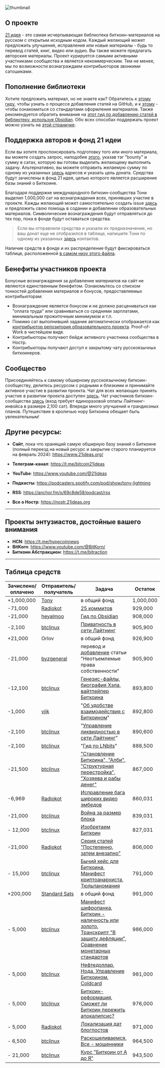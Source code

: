 ![thumbnail](https://new.21ideas.org/posts/main/21ideas.png)

## О проекте 

[21 идея](https://new.21ideas.org) - это самая исчерпывающая библиотека биткоин-материалов на русском с открытым исходным кодом. Каждый желающий может предложить улучшения, исправления или новые материалы - будь то перевод статей, книг, видео или аудио. Вы также можете предлагать авторские материалы. Проект курируется самыми активными участниками сообщества и является некоммерческим. Тем не менее, мы по возможности вознаграждаем контрибьюторов звонкими сатошиками.

## Пополнение библиотеки

Хотите предложить материал, но не знаете как? Обратитесь к [этому гиду](https://new.21ideas.org/github/), чтобы узнать о процессе добавления статей на GitHub, и к [этому](https://new.21ideas.org/syntax/) - чтобы ознакомиться со стандартами оформления материалов. Также рекомендуется обратить внимание на [этот гид по добавлению статей в библиотеку, используя Obsidian](https://new.21ideas.org/obsidian/). Обо всех способах поддержать проект можно узнать на [этой страничке](https://new.21ideas.org/contribute/). 

## Поддержка авторов и фонд 21 идеи

Если вы хотите проспонсировать подготовку того или иного материала, вы можете создать запрос, наподобие [этого](https://github.com/21ideas-org/21ideas.org/issues/3), указав тэг "bounty" и сумму в сатах, которую вы готовы выделить желающему выполнить задачу. Альтернативно, вы можете отправить желаемую сумму по одному из указанных [здесь](https://new.21ideas.org/contribute/) адресов и указать цель доната. Средства будут зачислены в фонд 21 идея, целью которого является расширение базы знаний о Биткоине.

Благодаря поддержке международного биткоин-сообщества Тони выделил 1,000,000 сат на вознагржадения всех, принявших участие в проекте. Кажды желающий может самостоятельно создать issue [здесь](https://github.com/21ideas-org/21ideas.org/issues) и предложить свою помощь в содании и добавлении образовательных материалов. Символические вознаграждения будут отправляться до тех пор, пока в фонде будут оставаться средства. 

> Если вы отправлили средства и указали их предназначение, но ваш донат еще не отобразился в таблице, напишите Тони по одному из указанных [здесь](https://new.21ideas.org/contribute/) контактов.

Наличие средств в фонде и их распределение будут фиксироваться таблице, расположенной [в самом низу этого файла](https://github.com/21ideas-org/21ideas.org#таблица-средств).

## Бенефиты участников проекта

Бонусные вознагржадения за добавление материалов на сайт не являются единственным бенефитом. Ознакомьтесь со списком тонкостей добавления материалов и бонусов, предоставляемых контрибьюторам:

- Вознаграждение является бонусом и не должно расцениваться как "оплата труда" или сравниваться со средними зарплатами, минимальным прожиточным минимумом и т.п.
- Помимо сат выполнивший задание автоматически отображается как [контрибьютор репозитория образовательного проекта](https://github.com/21ideas-org/21ideas.org/graphs/contributors). Proof-of-Work в чистейшем виде.
- Контрибьюторы получают бейдж активного участника сообщества в Ностр.
- Контрибьюторы получают доступ к закрытому чату русскоязычных биткоинеров.

## Сообщество

Присоединяйтесь к самому обширному русскоязычному биткоин-сообществу, делитесь ресурсом с родными и близкими и принимайте активное участие в развитии проекта. Чат для всех желающих принять участие в развитии проекта доступен [здесь](https://t.me/+DVlyZlInKfBkY2M0). Чат участников биткоин-сообщества [здесь](https://t.me/+vy_hhLBc1IAzMjU0) (вход требует единоразовой оплаты Лайтнинг-инвойса в размере 2,100 сат). Впереди много улучшений и грандиозных планов. Путешествие в кроличью нору Биткоина обещает быть увлекательным!

## Другие ресурсы:

- **Сайт**, пока что хранящий самую обширную базу знаний о Биткоине (полный переезд на новый ресурс и закрытие старого планируется на февраль 2024): https://www.21ideas.org/

- **Телеграм-канал**: https://t.me/bitcoin21ideas
- **YouTube**: https://www.youtube.com/@21ideas
- **Подкасты**: https://podcasters.spotify.com/pod/show/tony-lightning
- **RSS**: https://anchor.fm/s/69c8de58/podcast/rss
- **Все о Ностр**: https://nostr.21ideas.org

---

## Проекты энтузиастов, достойные вашего внимания

- **HCN**: https://t.me/hypecoinnews
- **BitKorn**: https://www.youtube.com/@BitKorn/
- **Биткоин Абстракцион**:  https://t.me/bitraction

---

## Таблица средств 

| Зачислено/оплачено | Отправитель/получатель | Задача         | Остаток      |
| --------           | -------                | --------       | -------      |
| +1,000,000          | [Tony](https://github.com/bitcoin21ideas) | в общий фонд   | 1,000,000    |
| -71,000            | [Radiokot](https://github.com/Radiokot) | [25 коммитов](https://github.com/21ideas-org/21ideas.org/commits?author=Radiokot) | 929,000     |
| -21,000 | [heyalmoo](https://github.com/heyalmoo) | [Гид по Obsidian](https://github.com/21ideas-org/21ideas.org/commit/b8b79b4a66a882c9d385653a030cf1f860abeeb2) | 908,000 |
| -2,100 | [btclinux](https://github.com/btclinux) | [Приватность в сети Лайтнинг](https://github.com/21ideas-org/21ideas.org/commit/dc1ad7cdba6e4c690279a5fb14b98cfea4236bc6) | 905,900 |
| +21,000 | Orlov | в общий фонд | 926,900 |
| -21,000 | [byzgeneral](https://github.com/byzgeneral) | перевод и [добавление](https://github.com/21ideas-org/21ideas.org/pull/57) статьи "Неотъемлемые права собственности" | 905,900 |
| -12,100 | [btclinux](https://github.com/btclinux) | [Генезис-файлы, биография Хэла, вайтпейпер Биткоина](https://github.com/21ideas-org/21ideas.org/pull/58) | 893,800 |
| -1,000 | [vjik](https://github.com/vjik) | "[Об удобстве взаимодействия с Биткоином](https://github.com/21ideas-org/21ideas.org/pull/60)" | 892,800 |
| -2,100 | [btclinux](https://github.com/btclinux) | "[Управление ликвидностью в сети Лайтнинг](https://github.com/21ideas-org/21ideas.org/pull/63)" | 890,600 |
| -2,100 | [btclinux](https://github.com/btclinux) | "[Гид по LNbits](https://github.com/21ideas-org/21ideas.org/pull/64)" | 888,500 |
| -21,500 | [btclinux](https://github.com/btclinux) | ["Становление Биткоина", "Алби"](https://github.com/21ideas-org/21ideas.org/pull/67), ["Структурная перестройка", "Хозяева и рабы денег"](https://github.com/21ideas-org/21ideas.org/pull/68) | 867,000 |
| -6,969 | [Radiokot](https://github.com/Radiokot) | [Исправление бага широких видео эмбедов](https://github.com/21ideas-org/21ideas.org/pull/69) | 860,031 |
| -21,000 | [btclinux](https://github.com/btclinux) | [Война за размер блока](https://github.com/21ideas-org/21ideas.org/pull/70) | 839,031 |
| - 12,000 | [btclinux](https://github.com/btclinux) | [Изобретаем Биткоин](https://github.com/21ideas-org/21ideas.org/pull/74) | 827,031 |
| -21,000 | [Radiokot](https://github.com/Radiokot) | [Серия статей "Постепенно, затем внезапно"](https://github.com/21ideas-org/21ideas.org/pull/76) | 806,000 |
| - 15,000 | [btclinux](https://github.com/btclinux) | [Бычий кейс для Биткоина, Манифест криптоанархиста, Тюльпаномания](https://github.com/21ideas-org/21ideas.org/pull/75) | 791,000 |
| +200,000 | [Standard Sats](https://standardsats.github.io) | в общий фонд | 991,000 |
| - 5,000 | [btclinux](https://github.com/btclinux) | [Манифест шифропанка, Биткоин - наличность или золото, Транскрипт "В защиту дефляции", Сравнение монетарных стандартов](https://github.com/21ideas-org/21ideas.org/pull/82) | 986,000 |
| - 5,000 | [btclinux](https://github.com/btclinux) | [Нефтедоллар, Нода, Управление Биткоином, Coldcard](https://github.com/21ideas-org/21ideas.org/pull/83) | 981,000 |
| - 5,000 | [btclinux](https://github.com/btclinux) | [Биткоин-реформация, Сможет ли Биткоин пережить апокалипсис?](https://github.com/21ideas-org/21ideas.org/pull/84) | 976,000 |
| - 5,000 | [Radiokot](https://github.com/Radiokot) | [Локализация дат блогпостов](https://github.com/21ideas-org/21ideas.org/pull/87) | 971,000 |
| - 6,500 | [btclinux](https://github.com/btclinux) | [Раскошеливаемся, Все - мошенники](https://github.com/21ideas-org/21ideas.org/pull/88) | 964,500 |
| - 21,000 | [btclinux](https://github.com/btclinux) | [Курс "Биткоин от А до Я"](https://new.21ideas.org/kurs/) | 943,500 |





